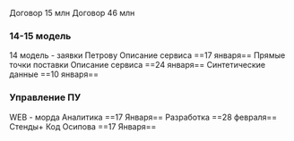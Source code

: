 Договор 15 млн
Договор 46 млн

<h3>14-15 модель</h3>
14 модель - заявки Петрову
	Описание сервиса ==17 января==
Прямые точки поставки 
	 Описание сервиса ==24 января==
	 Синтетические данные ==10 января==
<h3>Управление ПУ</h3>
WEB - морда 
	Аналитика ==17 Января==
	 Разработка ==28 февраля==
	Стенды+ Код Осипова ==17 Января==